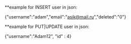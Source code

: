 **example for INSERT user in json: 

{"username":"adam","email":"asik@mail.ru","deleted":"0"}

**example for PUT|UPDATE user in json:

{"username":"Adam12", "id" : 4}
